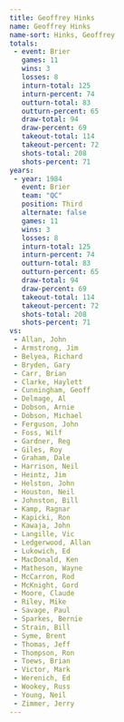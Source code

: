 ```yaml
---
title: Geoffrey Hinks
name: Geoffrey Hinks
name-sort: Hinks, Geoffrey
totals:
 - event: Brier
   games: 11
   wins: 3
   losses: 8
   inturn-total: 125
   inturn-percent: 74
   outturn-total: 83
   outturn-percent: 65
   draw-total: 94
   draw-percent: 69
   takeout-total: 114
   takeout-percent: 72
   shots-total: 208
   shots-percent: 71
years:
 - year: 1984
   event: Brier
   team: "QC"
   position: Third
   alternate: false
   games: 11
   wins: 3
   losses: 8
   inturn-total: 125
   inturn-percent: 74
   outturn-total: 83
   outturn-percent: 65
   draw-total: 94
   draw-percent: 69
   takeout-total: 114
   takeout-percent: 72
   shots-total: 208
   shots-percent: 71
vs:
 - Allan, John
 - Armstrong, Jim
 - Belyea, Richard
 - Bryden, Gary
 - Carr, Brian
 - Clarke, Haylett
 - Cunningham, Geoff
 - Delmage, Al
 - Dobson, Arnie
 - Dobson, Michael
 - Ferguson, John
 - Foss, Wilf
 - Gardner, Reg
 - Giles, Roy
 - Graham, Dale
 - Harrison, Neil
 - Heintz, Jim
 - Helston, John
 - Houston, Neil
 - Johnston, Bill
 - Kamp, Ragnar
 - Kapicki, Ron
 - Kawaja, John
 - Langille, Vic
 - Ledgerwood, Allan
 - Lukowich, Ed
 - MacDonald, Ken
 - Matheson, Wayne
 - McCarron, Rod
 - McKnight, Gord
 - Moore, Claude
 - Riley, Mike
 - Savage, Paul
 - Sparkes, Bernie
 - Strain, Bill
 - Syme, Brent
 - Thomas, Jeff
 - Thompson, Ron
 - Toews, Brian
 - Victor, Mark
 - Werenich, Ed
 - Wookey, Russ
 - Young, Neil
 - Zimmer, Jerry
---
```

